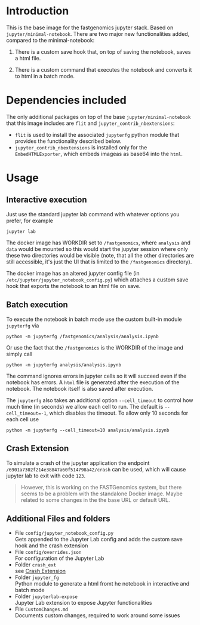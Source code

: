 # Introduction

This is the base image for the fastgenomics jupyter stack. Based on `jupyter/minimal-notebook`.
There are two major new functionalities added, compared to the minimal-notebook:

1. There is a custom save hook that, on top of saving the notebook, saves a html file.

2. There is a custom command that executes the notebook and converts it to html in a
   batch mode.

# Dependencies included

The only additional packages on top of the base `jupyter/minimal-notebook` that this
image includes are `flit` and `jupyter_contrib_nbextensions`:

- `flit` is used to install the associated `jupyterfg` python
  module that provides the functionality described below.
- `jupyter_contrib_nbextensions` is installed only for the `EmbedHTMLExporter`, which embeds imageas as base64 into the `html`.

# Usage

## Interactive execution

Just use the standard jupyter lab command with whatever options you prefer, for example

```
jupyter lab
```

The docker image has WORKDIR set to `/fastgenomics`, where `analysis` and `data` would
be mounted so this would start the jupyter session where only these two directories
would be visible (note, that all the other directories are still accessible, it's just
the UI that is limited to the `/fastgenomics` directory).

The docker image has an altered jupyter config file (in
`/etc/jupyter/jupyter_notebook_config.py`) which attaches a custom save hook that
exports the notebook to an html file on save.

## Batch execution

To execute the notebook in batch mode use the custom built-in module `jupyterfg` via

```
python -m jupyterfg /fastgenomics/analysis/analysis.ipynb
```

Or use the fact that the `/fastgenomics` is the WORKDIR of the image and simply
call

```
python -m jupyterfg analysis/analysis.ipynb
```

The command ignores errors in jupyter cells so it will succeed even if the notebook has
errors. A `html` file is generated after the execution of the notebook. The notebook
itself is also saved after execution.

The `jupyterfg` also takes an additional option `--cell_timeout` to control how much
time (in seconds) we allow each cell to run. The default is `--cell_timeout=-1`, which
disables the timeout. To allow only 10 seconds for each cell use

```
python -m jupyterfg --cell_timeout=10 analysis/analysis.ipynb
```

## Crash Extension

To simulate a crash of the jupyter application the endpoint `/6901a7302f214e38847a60f514798a42/crash` can be used, which will cause jupyter lab to exit with code `123`.

> However, this is working on the FASTGenomics system, but there seems to be a problem with the standalone Docker image. Maybe related to some changes in the the base URL or default URL.

## Additional Files and folders

- File `config/jupyter_notebook_config.py`  
  Gets appended to the Jupyter Lab config and adds the custom save hook and the crash extension
- File `config/overrides.json`  
  For configuration of the Jupyter Lab
- Folder `crash_ext`  
  see [Crash Extension](#crash-extension)
- Folder `jupyter_fg`  
  Python module to generate a html fromt he notebook in interactive and batch mode
- Folder `jupyterlab-expose`  
  Jupyter Lab extension to expose Jupyter functionalities
- File `CustomChanges.md`  
  Documents custom changes, required to work around some issues
